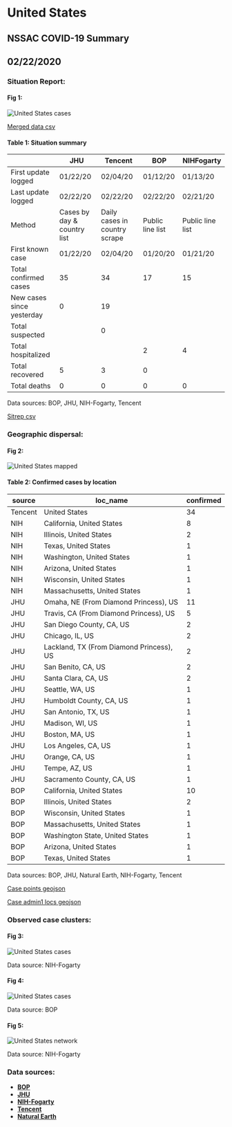 # United States
## NSSAC COVID-19 Summary
## 02/22/2020



### Situation Report:
#### Fig 1:
![United States cases](../merged_histories/United_States_merged_histories.png)

[Merged data csv](https://github.com/SchlittDataSci/SchlittDataSci.github.io/blob/master/data/tables/United_States_merged_daily.csv)

#### Table 1: Situation summary


|                           | JHU                         | Tencent                       | BOP              | NIHFogarty       |
|---------------------------|-----------------------------|-------------------------------|------------------|------------------|
| First update logged       | 01/22/20                    | 02/04/20                      | 01/12/20         | 01/13/20         |
| Last update logged        | 02/22/20                    | 02/22/20                      | 02/22/20         | 02/21/20         |
| Method                    | Cases by day & country list | Daily cases in country scrape | Public line list | Public line list |
| First known case          | 01/22/20                    | 02/04/20                      | 01/20/20         | 01/21/20         |
| Total confirmed cases     | 35                          | 34                            | 17               | 15               |
| New cases since yesterday | 0                           | 19                            |                  |                  |
| Total suspected           |                             | 0                             |                  |                  |
| Total hospitalized        |                             |                               | 2                | 4                |
| Total recovered           | 5                           | 3                             | 0                |                  |
| Total deaths              | 0                           | 0                             | 0                | 0                |

Data sources: BOP, JHU, NIH-Fogarty, Tencent


[Sitrep csv](https://github.com/SchlittDataSci/SchlittDataSci.github.io/blob/master/data/tables/United_States_sitrep.csv)

### Geographic dispersal:
#### Fig 2:
![United States mapped](../case_locs/United_States_case_locs.png)

#### Table 2: Confirmed cases by location


| source   | loc_name                                 |   confirmed |
|----------|------------------------------------------|-------------|
| Tencent  | United States                            |          34 |
| NIH      | California, United States                |           8 |
| NIH      | Illinois, United States                  |           2 |
| NIH      | Texas, United States                     |           1 |
| NIH      | Washington, United States                |           1 |
| NIH      | Arizona, United States                   |           1 |
| NIH      | Wisconsin, United States                 |           1 |
| NIH      | Massachusetts, United States             |           1 |
| JHU      | Omaha, NE (From Diamond Princess), US    |          11 |
| JHU      | Travis, CA (From Diamond Princess), US   |           5 |
| JHU      | San Diego County, CA, US                 |           2 |
| JHU      | Chicago, IL, US                          |           2 |
| JHU      | Lackland, TX (From Diamond Princess), US |           2 |
| JHU      | San Benito, CA, US                       |           2 |
| JHU      | Santa Clara, CA, US                      |           2 |
| JHU      | Seattle, WA, US                          |           1 |
| JHU      | Humboldt County, CA, US                  |           1 |
| JHU      | San Antonio, TX, US                      |           1 |
| JHU      | Madison, WI, US                          |           1 |
| JHU      | Boston, MA, US                           |           1 |
| JHU      | Los Angeles, CA, US                      |           1 |
| JHU      | Orange, CA, US                           |           1 |
| JHU      | Tempe, AZ, US                            |           1 |
| JHU      | Sacramento County, CA, US                |           1 |
| BOP      | California, United States                |          10 |
| BOP      | Illinois, United States                  |           2 |
| BOP      | Wisconsin, United States                 |           1 |
| BOP      | Massachusetts, United States             |           1 |
| BOP      | Washington State, United States          |           1 |
| BOP      | Arizona, United States                   |           1 |
| BOP      | Texas, United States                     |           1 |

Data sources: BOP, JHU, Natural Earth, NIH-Fogarty, Tencent


[Case points geojson](https://github.com/SchlittDataSci/SchlittDataSci.github.io/blob/master/data/shapes/United_States_case_locs.geojson)

[Case admin1 locs geojson](https://github.com/SchlittDataSci/SchlittDataSci.github.io/blob/master/data/shapes/United_States_admin1_locs.geojson)

### Observed case clusters:
#### Fig 3:
![United States cases](../cluster_analysis/United_States_imported_cases_NIHFogarty.png)



Data source: NIH-Fogarty


#### Fig 4:
![United States cases](../cluster_analysis/United_States_imported_cases_BOP.png)



Data source: BOP


#### Fig 5:
![United States network](../autochthonous_networks/United_States_network.png)



Data source: NIH-Fogarty


### Data sources:
* **[BOP](https://github.com/beoutbreakprepared/nCoV2019)**
* **[JHU](https://github.com/CSSEGISandData/COVID-19)** 
* **[NIH-Fogarty](https://docs.google.com/spreadsheets/d/1jS24DjSPVWa4iuxuD4OAXrE3QeI8c9BC1hSlqr-NMiU/edit#gid=1187587451)** 
* **[Tencent](https://news.qq.com/zt2020/page/feiyan.htm)**
* **[Natural Earth](https://www.naturalearthdata.com/forums/forum/natural-earth-map-data/cultural-vectors/admin-1-states-provinces-and-their-boundaries/)**

<!-- Global site tag (gtag.js) - Google Analytics -->
<script async src="https://www.googletagmanager.com/gtag/js?id=UA-158816269-1"></script>
<script>
  window.dataLayer = window.dataLayer || [];
  function gtag(){dataLayer.push(arguments);}
  gtag('js', new Date());

  gtag('config', 'UA-158816269-1');
</script>